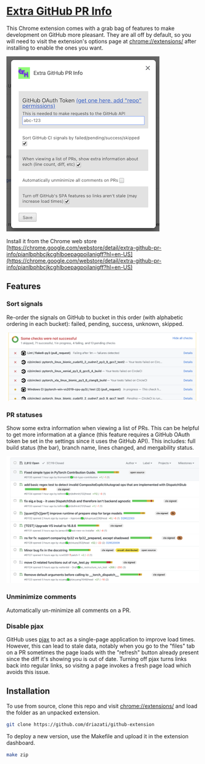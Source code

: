 # [Extra GitHub PR Info](https://chrome.google.com/webstore/detail/extra-github-pr-info/pianlbphbcjkcghlboepagpoilanigff?hl=en-US)

This Chrome extension comes with a grab bag of features to make development on GitHub more pleasant. They are all off by default, so you will need to visit the extension's options page at [chrome://extensions/](chrome://extensions/) after installing to enable the ones you want.

![images/options.png](images/options.png)

Install it from the Chrome web store [https://chrome.google.com/webstore/detail/extra-github-pr-info/pianlbphbcjkcghlboepagpoilanigff?hl=en-US](https://chrome.google.com/webstore/detail/extra-github-pr-info/pianlbphbcjkcghlboepagpoilanigff?hl=en-US)

## Features

### Sort signals

Re-order the signals on GitHub to bucket in this order (with alphabetic ordering in each bucket): failed, pending, success, unknown, skipped.

![images/checks_list.png](images/checks_list.png)

### PR statuses

Show some extra information when viewing a list of PRs. This can be helpful to get more information at a glance (this feature requires a GitHub OAuth token be set in the settings since it uses the GitHub API). This includes: full build status (the bar), branch name, lines changed, and mergability status.

![images/pr_list.png](images/pr_list.png)

### Unminimize comments

Automatically un-minimize all comments on a PR.

### Disable pjax

GitHub uses [pjax](https://github.com/defunkt/jquery-pjax#:~:text=pjax%20is%20a%20jQuery%20plugin,page%20with%20the%20loaded%20HTML.) to act as a single-page application to improve load times. However, this can lead to stale data, notably when you go to the "files" tab on a PR sometimes the page loads with the "refresh" button already present since the diff it's showing you is out of date. Turning off pjax turns links back into regular links, so visitng a page invokes a fresh page load which avoids this issue.

## Installation

To use from source, clone this repo and visit [chrome://extensions/](chrome://extensions/) and load the folder as an unpacked extension.

```bash
git clone https://github.com/driazati/github-extension
```

To deploy a new version, use the Makefile and upload it in the extension dashboard.

```bash
make zip
```
